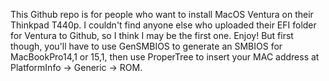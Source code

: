 This Github repo is for people who want to install MacOS Ventura on their Thinkpad T440p. I couldn't find anyone else who uploaded their EFI folder for Ventura to Github, so I think I may be the first one. Enjoy!
But first though, you'll have to use GenSMBIOS to generate an SMBIOS for MacBookPro14,1 or 15,1, then use ProperTree to insert your MAC address at PlatformInfo -> Generic -> ROM.
